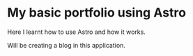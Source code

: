 # My basic portfolio using Astro

Here I learnt how to use Astro and how it works.

Will be creating a blog in this application.
